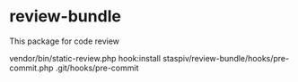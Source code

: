# review-bundle

This package for code review

vendor/bin/static-review.php hook:install staspiv/review-bundle/hooks/pre-commit.php .git/hooks/pre-commit
